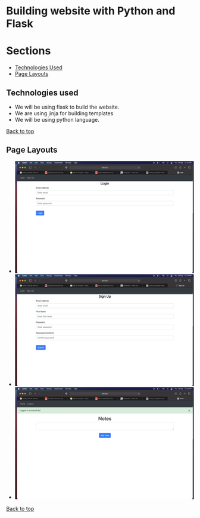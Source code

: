 # Building website with **Python** and **Flask**

# Sections

- [Technologies Used](#technologies-used)
- [Page Layouts](#page-layout)


## Technologies used
- We will be using flask to build the website.
- We are using jinja for building templates
- We will be using python language.

[Back to top](#learning-python)
## Page Layouts
- ![Login Page](./Images/LoginScreen.png)
- ![SignUp Page](./Images/SignUpScreen.png)
- ![Home Page](./Images/HomeScreen.png)

[Back to top](#learning-python)